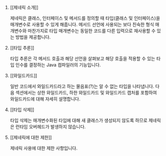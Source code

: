 1. [[제네릭 소개]]
	
	제네릭은 클래스, 인터페이스 및 메서드를 정의할 때 타입(클래스 및 인터페이스)을 매개변수로 사용할 수 있게 해줍니다. 메서드 선언에 사용되는 보다 친숙한 형식 매개변수와 마찬가지로 타입 매개변수는 동일한 코드를 다른 입력으로 재사용할 수 있는 방법을 제공합니다.
	
2. [[타입 추론]]
	
	타입 추론은 각 메서드 호출과 해당 선언을 살펴보고 해당 호출을 적용할 수 있는 타입 인수를 결정하는 Java 컴파일러의 기능입니다.
	
3. [[와일드카드]]
	
	일반 코드에서 와일드카드라고 하는 물음표(?)는 알 수 없는 타입을 나타냅니다. 다음 섹션에서는 상한 와일드카드, 하한 와일드카드 및 와일드카드 캡처를 포함하여 와일드카드에 대해 자세히 설명합니다.
	
4. [[타입 삭제]]
	
	타입 삭제는 매개변수화된 타입에 대해 새 클래스가 생성되지 않도록 하므로 제네릭은 런타임 오버헤드가 발생하지 않습니다.
	
5. [[제네릭에 대한 제한]]
	
	제네릭 사용에 대한 제한 사항입니다.
	
